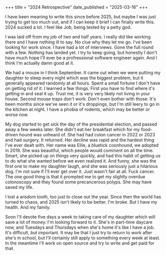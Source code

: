 +++
title = "2024 Retrospective"
date_published = "2025-03-16"
+++

I have been meaning to write this since before 2025, but maybe I was just trying to get too much out, and if I can keep it brief I can finally write this. 2024 sucked a lot. I feel like Job, being tested by a petty god.

I was laid off from my job of two and half years. I really did like working there and I have nothing ill to say. No clue why they let me go. I've been looking for work since. I have had a lot of interviews. Gone the full round with a few. Nothing has landed yet. I try to keep going, but honestly I don't have much hope I'll ever be a profressional software engineer again. And I think I'm actually damn good at it.

We had a mouse in I think September. It came out when we were putting my daughter to sleep every night which was the biggest problem, but it generally appeared randomly at all hours. Spent a small fortune I don't have on getting rid of it. I learned a few things. First you have to find where it's getting in and seal it up. Trust me, it is very very likely not living in your house. Second mouse traps don't work. Don't even bother with those. It's been months since we've seen it or it's droppings, but I'm still leery to go in the kitchen at night. I have a phobia of rodents, which may be better or worse now.

My dog started to get sick the day of the presidential election, and passed away a few weeks later. She didn't eat her breakfast which for my food-driven hound was unheard of. She had had colon cancer in 2022 or 2023 and had surgery. It returned. Her decline was rapid and the hardest thing I've ever dealt with. Her name was Ellie, a bluetick coonhound, we adopted in 2019. She was beautiful, which people would comment on all the time. Smart, she picked up on things very quickly, and had this habit of getting us to do what she wanted before we even realized it. And funny, she was the first one to make my daughter laugh, and she was seriously just a hilarious dog. I'm not sure if I'll ever get over it. Just wasn't fair at all. Fuck cancer. The one good thing is that it prompted me to get my slightly overdue colonoscopy and they found some precancerous polyps. She may have saved my life.

I lost a wisdom tooth, too just to close out the year. Since then the world has turned to chaos, and 2025 isn't likely to be better. I'm broke. But I have my health. And my family.

Soon I'll devote five days a week to taking care of my daughter which will save a lot of money. I'm looking forward to it. She's in part-time daycare now, and Tuesdays and Thursdays when she's home it's like I have a job. It's difficult, but important. It may be that I just try to return to work after she's in school, but I'll certainly still apply to something every week at least. In the meantime I'll work on open source and try to write and get paid for that.
